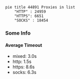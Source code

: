 
```mermaid
pie title 44891 Proxies in list
    "HTTP" : 24959
    "HTTPS": 6651
    "SOCKS" : 18454
```

### Some Info
#### Average Timeout

- mixed: 3.0s
- http: 1.5s
- https: 8.6s
- socks: 6.3s